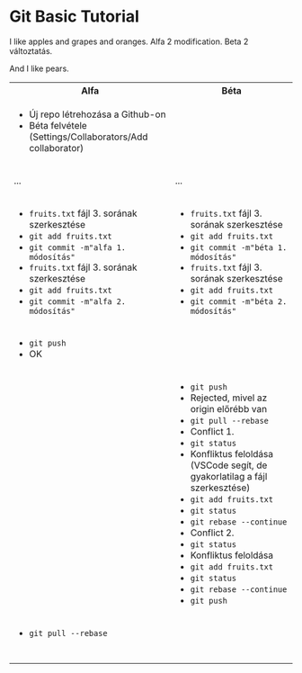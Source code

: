 # Git Basic Tutorial

I like apples and grapes and oranges. Alfa 2 modification. Beta 2 változtatás.

And I like pears.

<table>
<tr>
<th>Alfa</th>
<th>Béta</th>
</tr>

<!-- Új sor -->
<tr><td><!-- Alfa -->

- Új repo létrehozása a Github-on
- Béta felvétele (Settings/Collaborators/Add collaborator)

</td><td><!-- Béta -->



</td></tr>
<!-- Sor vége -->

<!-- Új sor -->
<tr><td><!-- Alfa -->

...

</td><td><!-- Béta -->

...

</td></tr>
<!-- Sor vége -->

<!-- Új sor -->
<tr><td><!-- Alfa -->

- `fruits.txt` fájl 3. sorának szerkesztése
- `git add fruits.txt`
- `git commit -m"alfa 1. módosítás"`
- `fruits.txt` fájl 3. sorának szerkesztése
- `git add fruits.txt`
- `git commit -m"alfa 2. módosítás"`

</td><td><!-- Béta -->

- `fruits.txt` fájl 3. sorának szerkesztése
- `git add fruits.txt`
- `git commit -m"béta 1. módosítás"`
- `fruits.txt` fájl 3. sorának szerkesztése
- `git add fruits.txt`
- `git commit -m"béta 2. módosítás"`

</td></tr>
<!-- Sor vége -->

<!-- Új sor -->
<tr><td><!-- Alfa -->

- `git push`
- OK

</td><td><!-- Béta -->



</td></tr>
<!-- Sor vége -->

<!-- Új sor -->
<tr><td><!-- Alfa -->



</td><td><!-- Béta -->

- `git push`
- Rejected, mivel az origin előrébb van
- `git pull --rebase`
- Conflict 1.
- `git status`
- Konfliktus feloldása (VSCode segít, de gyakorlatilag a fájl szerkesztése)
- `git add fruits.txt`
- `git status`
- `git rebase --continue`
- Conflict 2.
- `git status`
- Konfliktus feloldása
- `git add fruits.txt`
- `git status`
- `git rebase --continue`
- `git push`

</td></tr>
<!-- Sor vége -->

<!-- Új sor -->
<tr><td><!-- Alfa -->

- `git pull --rebase`

</td><td><!-- Béta -->



</td></tr>
<!-- Sor vége -->

<!-- Új sor -->
<tr><td><!-- Alfa -->



</td><td><!-- Béta -->



</td></tr>
<!-- Sor vége -->

<!-- Új sor -->
<tr><td><!-- Alfa -->



</td><td><!-- Béta -->



</td></tr>
<!-- Sor vége -->

<!-- Új sor -->
<tr><td><!-- Alfa -->



</td><td><!-- Béta -->



</td></tr>
<!-- Sor vége -->

<!-- Új sor -->
<tr><td><!-- Alfa -->



</td><td><!-- Béta -->



</td></tr>
<!-- Sor vége -->


  
</table>